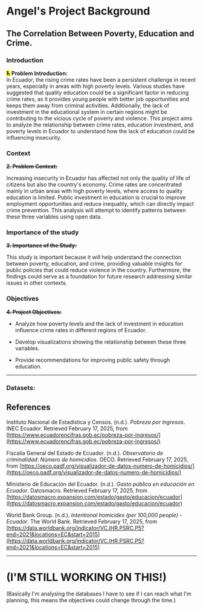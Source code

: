 # Angel's Project Background
## The Correlation Between Poverty, Education and Crime. 

### Introduction
**<mark>~~1.~~</mark> Problem Introduction:**  
In Ecuador, the rising crime rates have been a persistent challenge in recent years, especially in areas with high poverty levels. Various studies have suggested that quality education could be a significant factor in reducing crime rates, as it provides young people with better job opportunities and keeps them away from criminal activities. Additionally, the lack of investment in the educational system in certain regions might be contributing to the vicious cycle of poverty and violence. This project aims to analyze the relationship between crime rates, education investment, and poverty levels in Ecuador to understand how the lack of education could be influencing insecurity.

### Context
~~**2. Problem Context:**~~

Increasing insecurity in Ecuador has affected not only the quality of life of citizens but also the country's economy. Crime rates are concentrated mainly in urban areas with high poverty levels, where access to quality education is limited. Public investment in education is crucial to improve employment opportunities and reduce inequality, which can directly impact crime prevention. This analysis will attempt to identify patterns between these three variables using open data.

### Importance of the study
~~**3. Importance of the Study:**~~

This study is important because it will help understand the connection between poverty, education, and crime, providing valuable insights for public policies that could reduce violence in the country. Furthermore, the findings could serve as a foundation for future research addressing similar issues in other contexts.

### Objectives
~~**4. Project Objectives:**~~

* Analyze how poverty levels and the lack of investment in education influence crime rates in different regions of Ecuador.

* Develop visualizations showing the relationship between these three variables.

* Provide recommendations for improving public safety through education.


---
### Datasets:

## References  

Instituto Nacional de Estadística y Censos. (n.d.). *Pobreza por ingresos*. INEC Ecuador. Retrieved February 17, 2025, from [https://www.ecuadorencifras.gob.ec/pobreza-por-ingresos/](https://www.ecuadorencifras.gob.ec/pobreza-por-ingresos/)  

Fiscalía General del Estado de Ecuador. (n.d.). *Observatorio de criminalidad: Número de homicidios*. OECO. Retrieved February 17, 2025, from [https://oeco.padf.org/visualizador-de-datos-numero-de-homicidios/](https://oeco.padf.org/visualizador-de-datos-numero-de-homicidios/)  

Ministerio de Educación del Ecuador. (n.d.). *Gasto público en educación en Ecuador*. Datosmacro. Retrieved February 17, 2025, from [https://datosmacro.expansion.com/estado/gasto/educacion/ecuador](https://datosmacro.expansion.com/estado/gasto/educacion/ecuador)  

World Bank Group. (n.d.). *Intentional homicides (per 100,000 people) - Ecuador*. The World Bank. Retrieved February 17, 2025, from [https://data.worldbank.org/indicator/VC.IHR.PSRC.P5?end=2021&locations=EC&start=2015](https://data.worldbank.org/indicator/VC.IHR.PSRC.P5?end=2021&locations=EC&start=2015)  



---
# (I'M STILL WORKING ON THIS!)
(Basically I'm analysing the databases I have to see if I can reach what I'm planning, this means the objectives could change through the time.)
